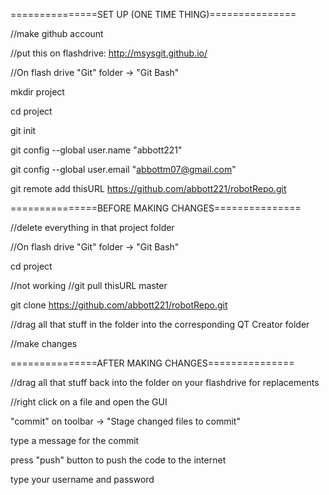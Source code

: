 ===============SET UP (ONE TIME THING)===============

//make github account

//put this on flashdrive: http://msysgit.github.io/

//On flash drive "Git" folder -> "Git Bash"

mkdir project

cd project

git init

git config --global user.name "abbott221"

git config --global user.email "abbottm07@gmail.com"

git remote add thisURL https://github.com/abbott221/robotRepo.git


===============BEFORE MAKING CHANGES===============

//delete everything in that project folder

//On flash drive "Git" folder -> "Git Bash"

cd project

//not working
//git pull thisURL master

git clone https://github.com/abbott221/robotRepo.git

//drag all that stuff in the folder into the corresponding QT Creator folder

//make changes

===============AFTER MAKING CHANGES===============

//drag all that stuff back into the folder on your flashdrive for replacements

//right click on a file and open the GUI

"commit" on toolbar -> "Stage changed files to commit"

type a message for the commit

press "push" button to push the code to the internet

type your username and password



